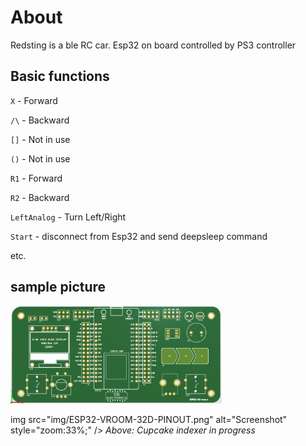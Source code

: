 # About

Redsting is a ble RC car. Esp32 on board controlled by PS3 controller

## Basic functions

`X` - 	Forward		 

`/\` -  Backward

`[]` - Not in use

`()` - Not in use

`R1` - Forward

`R2` - Backward

`LeftAnalog` - Turn Left/Right

`Start` - disconnect from Esp32 and send deepsleep command

etc.

## sample picture

<img src="img/pcb_cap_2.PNG" alt="Screenshot" style="zoom:33%;" />

img src="img/ESP32-VROOM-32D-PINOUT.png" alt="Screenshot" style="zoom:33%;" />
*Above: Cupcake indexer in progress*
